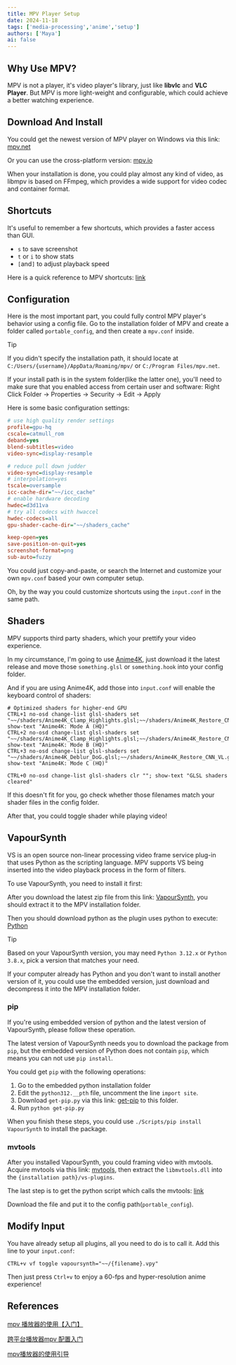 ```yaml
---
title: MPV Player Setup
date: 2024-11-18
tags: ['media-processing','anime','setup']
authors: ['Maya']
ai: false
---
```


## Why Use MPV?

MPV is not a player, it's video player's library, just like **libvlc** and **VLC Player**.
But MPV is more light-weight and configurable, which could achieve a better watching experience.

## Download And Install

You could get the newest version of MPV player on Windows via this link: [mpv.net](https://github.com/mpvnet-player/mpv.net/releases)

Or you can use the cross-platform version: [mpv.io](https://mpv.io/installation/)

When your installation is done, you could play almost any kind of video, as libmpv is based on
FFmpeg, which provides a wide support for video codec and container format.

## Shortcuts

It's useful to remember a few shortcuts, which provides a faster access than GUI.

- `s` to save screenshot
- `t` or `i` to show stats
- `[`and`]` to adjust playback speed

Here is a quick reference to MPV shortcuts: [link](https://mpv.io/manual/master/#interactive-control)

## Configuration
Here is the most important part, you could fully control MPV player's behavior using a config file.
Go to the installation folder of MPV and create a folder called `portable_config`, and then create a `mpv.conf` inside.
> [!TIP]
> If you didn't specify the installation path, it should locate at `C:/Users/{username}/AppData/Roaming/mpv/` or `C:/Program Files/mpv.net`.
>
> If your install path is in the system folder(like the latter one), you'll need to make sure that you enabled access from
> certain user and software:
> Right Click Folder -> Properties -> Security -> Edit -> Apply

Here is some basic configuration settings:
```ini
# use high quality render settings
profile=gpu-hq
cscale=catmull_rom
deband=yes
blend-subtitles=video
video-sync=display-resample

# reduce pull down judder
video-sync=display-resample
# interpolation=yes
tscale=oversample
icc-cache-dir="~~/icc_cache"
# enable hardware decoding
hwdec=d3d11va
# try all codecs with hwaccel
hwdec-codecs=all
gpu-shader-cache-dir="~~/shaders_cache"

keep-open=yes
save-position-on-quit=yes
screenshot-format=png
sub-auto=fuzzy
```
You could just copy-and-paste, or search the Internet and customize your own `mpv.conf` based your own computer setup.

Oh, by the way you could customize shortcuts using the `input.conf` in the same path.

## Shaders

MPV supports third party shaders, which your prettify your video experience.

In my circumstance, I'm going to use [Anime4K](https://github.com/bloc97/Anime4K), just download it the latest release
and move those `something.glsl` or `something.hook` into your config folder.

And if you are using Anime4K, add those into `input.conf` will enable the keyboard control of shaders:
```
# Optimized shaders for higher-end GPU
CTRL+1 no-osd change-list glsl-shaders set "~~/shaders/Anime4K_Clamp_Highlights.glsl;~~/shaders/Anime4K_Restore_CNN_VL.glsl;~~/shaders/Anime4K_Upscale_CNN_x2_VL.glsl;~~/shaders/Anime4K_AutoDownscalePre_x2.glsl;~~/shaders/Anime4K_AutoDownscalePre_x4.glsl;~~/shaders/Anime4K_Upscale_CNN_x2_M.glsl"; show-text "Anime4K: Mode A (HQ)"
CTRL+2 no-osd change-list glsl-shaders set "~~/shaders/Anime4K_Clamp_Highlights.glsl;~~/shaders/Anime4K_Restore_CNN_Soft_VL.glsl;~~/shaders/Anime4K_Upscale_CNN_x2_VL.glsl;~~/shaders/Anime4K_AutoDownscalePre_x2.glsl;~~/shaders/Anime4K_AutoDownscalePre_x4.glsl;~~/shaders/Anime4K_Upscale_CNN_x2_M.glsl"; show-text "Anime4K: Mode B (HQ)"
CTRL+3 no-osd change-list glsl-shaders set "~~/shaders/Anime4K_Deblur_DoG.glsl;~~/shaders/Anime4K_Restore_CNN_VL.glsl;~~/shaders/Anime4K_Upscale_CNN_x2_M.glsl.glsl;"; show-text "Anime4K: Mode C (HQ)"

CTRL+0 no-osd change-list glsl-shaders clr ""; show-text "GLSL shaders cleared"
```
If this doesn't fit for you, go check whether those filenames match your shader files in the config folder.

After that, you could toggle shader while playing video!

## VapourSynth
VS is an open source non-linear processing video frame service plug-in that uses Python as the scripting language.
MPV supports VS being inserted into the video playback process in the form of filters.

To use VapourSynth, you need to install it first:

After you download the latest zip file from this link: [VapourSynth](https://github.com/vapoursynth/vapoursynth/releases),
you should extract it to the MPV installation folder.

Then you should download python as the plugin uses python to execute: [Python](https://www.python.org/downloads/)

> [!TIP]
> Based on your VapourSynth version, you may need `Python 3.12.x` or `Python 3.8.x`, pick a version that matches your need.
>
> If your computer already has Python and you don't want to install another version of it, you could use the embedded version,
> just download and decompress it into the MPV installation folder.

### pip

If you're using embedded version of python and the latest version of VapourSynth, please follow these operation.

The latest version of VapourSynth needs you to download the package from `pip`, but the
embedded version of Python does not contain `pip`, which means you can not use `pip install`.

You could get `pip` with the following operations:
1. Go to the embedded python installation folder
2. Edit the `python312.__pth` file, uncomment the line `import site`.
3. Download `get-pip.py` via this link: [get-pip](https://bootstrap.pypa.io/get-pip.py) to this folder.
4. Run `python get-pip.py`

When you finish these steps, you could use `./Scripts/pip install VapourSynth` to install the package.

### mvtools
After you installed VapourSynth, you could framing video with mvtools.
Acquire mvtools via this link: [mvtools](https://github.com/dubhater/vapoursynth-mvtools/releases),
then extract the `libmvtools.dll` into the `{installation path}/vs-plugins`.

The last step is to get the python script which calls the mvtools:
[link](https://gist.github.com/KCCat/1b3a7b7f085a066af3719859f88ded02)

Download the file and put it to the config path(`portable_config`).

## Modify Input
You have already setup all plugins, all you need to do is to call it.
Add this line to your `input.conf`:
```
CTRL+v vf toggle vapoursynth="~~/{filename}.vpy"
```
Then just press `Ctrl+v` to enjoy a 60-fps and hyper-resolution anime experience!

## References
[mpv 播放器的使用【入门】](https://hooke007.github.io/mpv-lazy/mpv.html)

[跨平台播放器mpv 配置入门](https://vcb-s.com/archives/7594)

[mpv播放器的使用引导](https://hooke007.github.io/unofficial/mpv_start.html)


